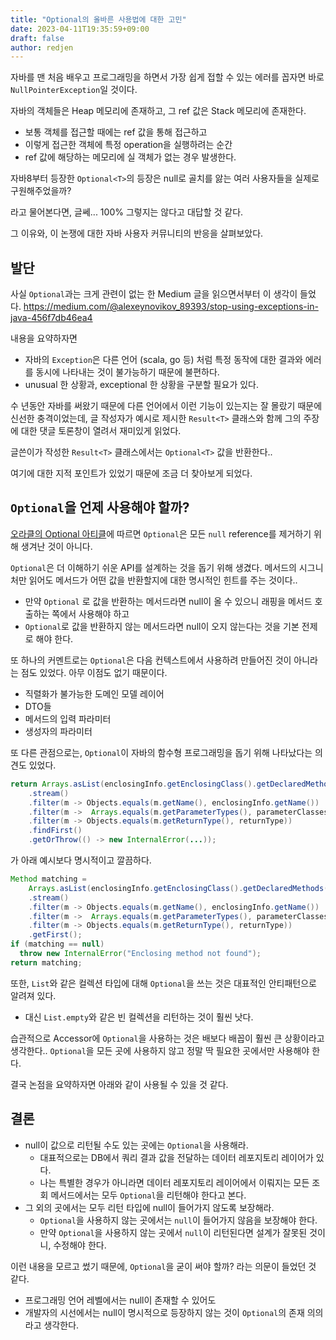 ```yaml
---
title: "Optional의 올바른 사용법에 대한 고민"
date: 2023-04-11T19:35:59+09:00
draft: false
author: redjen
---
```


자바를 맨 처음 배우고 프로그래밍을 하면서 가장 쉽게 접할 수 있는 에러를 꼽자면 바로 `NullPointerException`일 것이다.

자바의 객체들은 Heap 메모리에 존재하고, 그 ref 값은 Stack 메모리에 존재한다.

- 보통 객체를 접근할 때에는 ref 값을 통해 접근하고
- 이렇게 접근한 객체에 특정 operation을 실행하려는 순간
- ref 값에 해당하는 메모리에 실 객체가 없는 경우 발생한다.

자바8부터 등장한 `Optional<T>`의 등장은 null로 골치를 앓는 여러 사용자들을 실제로 구원해주었을까?

라고 물어본다면, 글쎄... 100% 그렇지는 않다고 대답할 것 같다. 

그 이유와, 이 논쟁에 대한 자바 사용자 커뮤니티의 반응을 살펴보았다.

## 발단

사실 `Optional`과는 크게 관련이 없는 한 Medium 글을 읽으면서부터 이 생각이 들었다.
https://medium.com/@alexeynovikov_89393/stop-using-exceptions-in-java-456f7db46ea4

내용을 요약하자면
- 자바의 `Exception`은 다른 언어 (scala, go 등) 처럼 특정 동작에 대한 결과와 에러를 동시에 나타내는 것이 불가능하기 때문에 불편하다.
- unusual 한 상황과, exceptional 한 상황을 구분할 필요가 있다.

수 년동안 자바를 써왔기 때문에 다른 언어에서 이런 기능이 있는지는 잘 몰랐기 때문에 신선한 충격이었는데, 글 작성자가 예시로 제시한 `Result<T>` 클래스와 함께 그의 주장에 대한 댓글 토론창이 열려서 재미있게 읽었다.

글쓴이가 작성한 `Result<T>` 클래스에서는 `Optional<T>` 값을 반환한다..

여기에 대한 지적 포인트가 있었기 때문에 조금 더 찾아보게 되었다.

## `Optional`을 언제 사용해야 할까?

[오라클의 Optional 아티클](https://www.oracle.com/technical-resources/articles/java/java8-optional.html)에 따르면 `Optional`은 모든 `null` reference를 제거하기 위해 생겨난 것이 아니다.

`Optional`은 더 이해하기 쉬운 API를 설계하는 것을 돕기 위해 생겼다. 메서드의 시그니처만 읽어도 메서드가 어떤 값을 반환할지에 대한 명시적인 힌트를 주는 것이다..
- 만약 `Optional` 로 값을 반환하는 메서드라면 null이 올 수 있으니 래핑을 메서드 호출하는 쪽에서 사용해야 하고
- `Optional`로 값을 반환하지 않는 메서드라면 null이 오지 않는다는 것을 기본 전제로 해야 한다.

또 하나의 커멘트로는 `Optional`은 다음 컨텍스트에서 사용하려 만들어진 것이 아니라는 점도 있었다. 아무 이점도 없기 때문이다.
- 직렬화가 불가능한 도메인 모델 레이어 
- DTO들
- 메서드의 입력 파라미터
- 생성자의 파라미터

또 다른 관점으로는, `Optional`이 자바의 함수형 프로그래밍을 돕기 위해 나타났다는 의견도 있었다.
```java
return Arrays.asList(enclosingInfo.getEnclosingClass().getDeclaredMethods())
    .stream()
    .filter(m -> Objects.equals(m.getName(), enclosingInfo.getName())
    .filter(m ->  Arrays.equals(m.getParameterTypes(), parameterClasses))
    .filter(m -> Objects.equals(m.getReturnType(), returnType))
    .findFirst()
    .getOrThrow(() -> new InternalError(...));
```
가 아래 예시보다 명시적이고 깔끔하다.

```java
Method matching =
    Arrays.asList(enclosingInfo.getEnclosingClass().getDeclaredMethods())
    .stream()
    .filter(m -> Objects.equals(m.getName(), enclosingInfo.getName())
    .filter(m ->  Arrays.equals(m.getParameterTypes(), parameterClasses))
    .filter(m -> Objects.equals(m.getReturnType(), returnType))
    .getFirst();
if (matching == null)
  throw new InternalError("Enclosing method not found");
return matching;
```

또한, `List`와 같은 컬렉션 타입에 대해 `Optional`을 쓰는 것은 대표적인 안티패턴으로 알려져 있다.
- 대신 `List.empty`와 같은 빈 컬렉션을 리턴하는 것이 훨씬 낫다.

습관적으로 Accessor에 `Optional`을 사용하는 것은 배보다 배꼽이 훨씬 큰 상황이라고 생각한다..
`Optional`을 모든 곳에 사용하지 않고 정말 딱 필요한 곳에서만 사용해야 한다.

결국 논점을 요약하자면 아래와 같이 사용될 수 있을 것 같다.

## 결론 

- null이 값으로 리턴될 수도 있는 곳에는 `Optional`을 사용해라.
	- 대표적으로는 DB에서 쿼리 결과 값을 전달하는 데이터 레포지토리 레이어가 있다.
	- 나는 특별한 경우가 아니라면 데이터 레포지토리 레이어에서 이뤄지는 모든 조회 메서드에서는 모두 `Optional`을 리턴해야 한다고 본다.
- 그 외의 곳에서는 모두 리턴 타입에 null이 들어가지 않도록 보장해라.
	- `Optional`을 사용하지 않는 곳에서는 `null`이 들어가지 않음을 보장해야 한다.
	- 만약 `Optional`을 사용하지 않는 곳에서 `null`이 리턴된다면 설계가 잘못된 것이니, 수정해야 한다.


이런 내용을 모르고 썼기 때문에, `Optional`을 굳이 써야 할까? 라는 의문이 들었던 것 같다.
- 프로그래밍 언어 레벨에서는 null이 존재할 수 있어도
- 개발자의 시선에서는 null이 명시적으로 등장하지 않는 것이 `Optional`의 존재 의의라고 생각한다.

